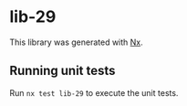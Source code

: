# lib-29

This library was generated with [Nx](https://nx.dev).

## Running unit tests

Run `nx test lib-29` to execute the unit tests.
